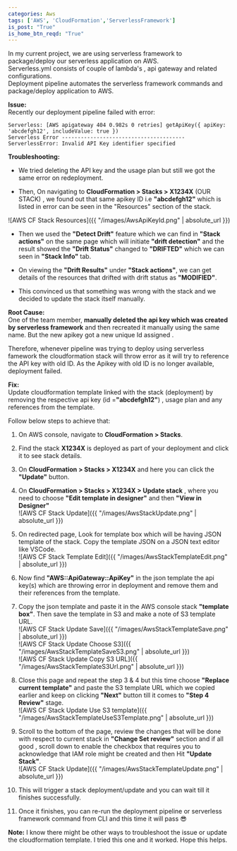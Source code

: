 ```yaml
---
categories: Aws
tags: ['AWS', 'CloudFormation','ServerlessFramework']
is_post: "True"
is_home_btn_reqd: "True"
---
```

In my current project, we are using serverless framework to package/deploy our serverless application on AWS.  
Serverless.yml consists of couple of lambda's , api gateway and related configurations.  
Deployment pipeline automates the serverless framework commands and package/deploy application to AWS.

**Issue:**  
Recently our deployment pipeline failed with error:
```
Serverless: [AWS apigateway 404 0.982s 0 retries] getApiKey({ apiKey: 'abcdefgh12', includeValue: true })
Serverless Error ---------------------------------------
ServerlessError: Invalid API Key identifier specified
```
**Troubleshooting:**

* We tried deleting the API key and the usage plan but still we got the same error on redeployment.

* Then, On navigating to  **CloudFormation > Stacks > X1234X** (OUR STACK) , we found out that same apikey ID i.e **"abcdefgh12"** which is listed in error can be seen in the "Resources" section of the stack.  

![AWS CF Stack Resources]({{ "/images/AwsApiKeyId.png" | absolute_url }})  

* Then we used the **"Detect Drift"** feature which we can find in **"Stack actions"** on the same page which will initiate **"drift detection"** and the result showed the **"Drift Status"** changed to **"DRIFTED"** which we can seen in **"Stack Info"** tab. 
 
* On viewing the **"Drift Results"** under **"Stack actions"**, we can get details of the resources that drifted with drift status as **"MODIFIED"**.  

* This convinced us that something was wrong with the stack and we decided to update the stack itself manually.

**Root Cause:**  
One of the team member, **manually deleted the api key which was created by serverless framework** and then recreated it manually using the same name. But the new apikey got a new unique Id assigned .

Therefore, whenever pipeline was trying to deploy using serverless famework the cloudformation stack will throw error as it will try to reference the API key with old ID. As the Apikey with old ID is no longer available, deployment failed.

**Fix:**  
Update cloudformation template linked with the stack (deployment) by removing the respective api key (id =**"abcdefgh12"**) , usage plan and any references from the template.

Follow below steps to achieve that:
1. On AWS console, navigate to **CloudFormation > Stacks**.  

2. Find the stack **X1234X** is deployed as part of your deployment and click it to see stack details.  

3. On **CloudFormation > Stacks > X1234X** and here you can click the **"Update"** button.  

4. On **CloudFormation > Stacks > X1234X > Update stack** , where you need to choose **"Edit template in designer"** and then **"View in Designer"**  
![AWS CF Stack Update]({{ "/images/AwsStackUpdate.png" | absolute_url }})  

5. On redirected page, Look for template box which will be having JSON template of the stack. Copy the template JSON on a JSON text editor like VSCode.  
![AWS CF Stack Template Edit]({{ "/images/AwsStackTemplateEdit.png" | absolute_url }})  

6. Now find **"AWS::ApiGateway::ApiKey"** in the json template the api key(s) which are throwing error in deployment and remove them and their references from the template.  

7. Copy the json template and paste it in the AWS console stack **"template box"**. Then save the template in S3 and make a note of S3 template URL.  
![AWS CF Stack Update Save]({{ "/images/AwsStackTemplateSave.png" | absolute_url }})  
![AWS CF Stack Update Choose S3]({{ "/images/AwsStackTemplateSaveS3.png" | absolute_url }})  
![AWS CF Stack Update Copy S3 URL]({{ "/images/AwsStackTemplateS3Url.png" | absolute_url }})  

8. Close this page and repeat the step 3 & 4 but this time choose **"Replace current template"** and paste the S3 template URL which we copied earlier and keep on clicking **"Next"** button till it comes to **"Step 4 Review"** stage.  
![AWS CF Stack Update Use S3 template]({{ "/images/AwsStackTemplateUseS3Template.png" | absolute_url }})  

9. Scroll to the bottom of the page, review the changes that will be done with respect to current stack in **"Change Set review"** section and if all good , scroll down to enable the checkbox that requires you to acknowledge that IAM role might be created and then Hit **"Update Stack"**.  
![AWS CF Stack Update]({{ "/images/AwsStackTemplateUpdate.png" | absolute_url }})  

10. This will trigger a stack deployment/update and you can wait till it finishes successfully.  
11. Once it finishes, you can re-run the deployment pipeline or serverless framework command from CLI and this time it will pass :sunglasses:  


**Note:** 
I know there might be other ways to troubleshoot the issue or update the cloudformation template. I tried this one and it worked. Hope this helps.
